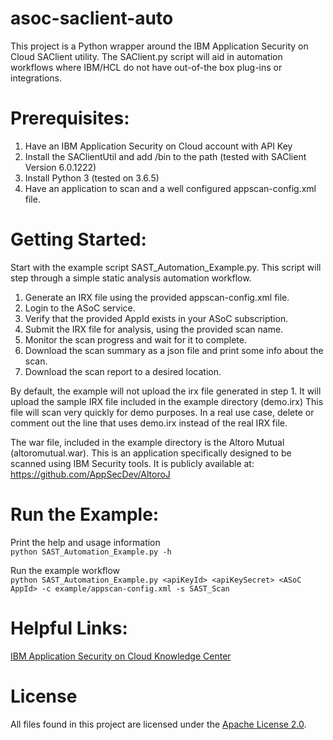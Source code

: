 # asoc-saclient-auto
This project is a Python wrapper around the IBM Application Security on Cloud SAClient utility.
The SAClient.py script will aid in automation workflows where IBM/HCL do not have out-of-the box plug-ins or integrations.

# Prerequisites: 
  1. Have an IBM Application Security on Cloud account with API Key
  2. Install the SAClientUtil and add /bin to the path (tested with SAClient Version 6.0.1222)
  3. Install Python 3 (tested on 3.6.5)
  4. Have an application to scan and a well configured appscan-config.xml file.
 
# Getting Started:

Start with the example script SAST_Automation_Example.py. This script will step through a simple static analysis automation workflow.
  1. Generate an IRX file using the provided appscan-config.xml file.
  2. Login to the ASoC service.
  3. Verify that the provided AppId exists in your ASoC subscription.
  4. Submit the IRX file for analysis, using the provided scan name.
  5. Monitor the scan progress and wait for it to complete.
  6. Download the scan summary as a json file and print some info about the scan.
  7. Download the scan report to a desired location.

By default, the example will not upload the irx file generated in step 1. It will upload the sample IRX file included in the example directory (demo.irx)
This file will scan very quickly for demo purposes. In a real use case, delete or comment out the line that uses demo.irx instead of the real IRX file.

The war file, included in the example directory is the Altoro Mutual (altoromutual.war). This is an application specifically designed to be scanned using IBM Security tools. It is publicly available at:  
<https://github.com/AppSecDev/AltoroJ>

# Run the Example:  
Print the help and usage information  
`python SAST_Automation_Example.py -h`  

  
Run the example workflow  
`python SAST_Automation_Example.py <apiKeyId> <apiKeySecret> <ASoC AppId> -c example/appscan-config.xml -s SAST_Scan`  


# Helpful Links:  
[IBM Application Security on Cloud Knowledge Center](https://www.ibm.com/support/knowledgecenter/SSYJJF_1.0.0/ApplicationSecurityonCloud/helpindex.html)  
	
# License

All files found in this project are licensed under the [Apache License 2.0](LICENSE).